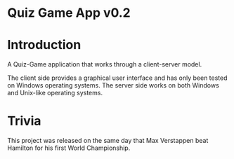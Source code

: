 # Quiz Game App v0.2

# Introduction

A Quiz-Game application that works through a client-server model.

The client side provides a graphical user interface and has only been tested on Windows operating systems.
The server side works on both Windows and Unix-like operating systems.

# Trivia

This project was released on the same day that Max Verstappen beat Hamilton for his first World Championship.
